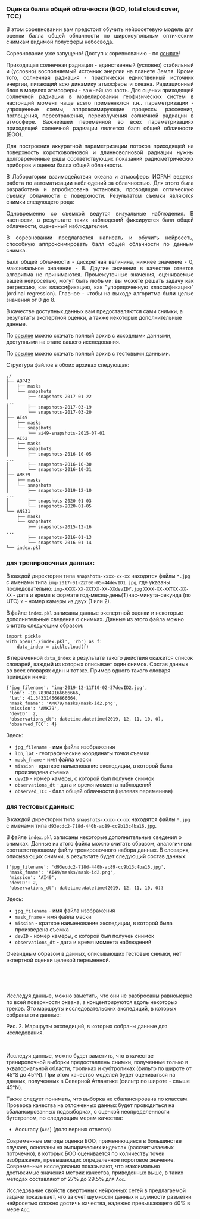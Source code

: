 ### Оценка балла общей облачности (БОО, total cloud cover, TCC)

<p style="text-align: justify">В этом соревновании вам предстоит обучить нейросетевую модель для оценки балла общей облачности по широкоугольным оптическим снимкам видимой полусферы небосвода.</p>

<p style="text-align: justify">
	Соревнование уже запущено! Доступ к соревнованию - по <a href="https://www.kaggle.com/t/fe1275693d67424ca957ef40905b2e00">ссылке</a>!<br />
</p>


<p style="text-align: justify">Приходящая солнечная радиация - единственный (условно) стабильный и (условно) восполняемый источник энергии на планете Земля. Кроме того, солнечная радиация - практически единственный источник энергии, питающий всю динамику атмосферы и океана. Радиационный блок в моделях атмосферы - важнейшая часть. Для оценки приходящей солнечной радиации в моделировании геофизических систем в настоящий момент чаще всего применяются т.н.. параметризации - упрощенные схемы, аппроксимирующие процессы рассеяния, поглощения, переотражения, переизлучения солнечной радиации в атмосфере. Важнейшей переменной во всех параметризациях приходящей солнечной радиации является балл общей облачности (БОО).</p>

<p style="text-align: justify">
Для построения аккуратной параметризации потоков приходящей на поверхность коротковолновой и длинноволновой радиации нужны долговременные ряды соответствующих показаний радиометрических приборов и оценки балла общей облачности.
</p>

<p style="text-align: justify">
В Лаборатории взаимодействия океана и атмосферы ИОРАН ведется работа по автоматизации наблюдений за облачностью. Для этого была разработана и апробирована установка, проводящая оптическую съемку облачности с поверхности. Результатом съемки являются снимки следующего рода:
</p>



<p style="text-align: justify">
Одновременно со съемкой ведутся визуальные наблюдения. В частности, в результате таких наблюдений фиксируется балл общей облачности, оцененный наблюдателем.
</p>
<p style="text-align: justify">
В соревновании предлагается написать и обучить нейросеть, способную аппроксимировать балл общей облачности по данным снимка.
</p>
<p style="text-align: justify">
Балл общей облачности - дискретная величина, нижнее значение - 0, максимальное значение - 8. Другие значения в качестве ответов алгоритма не принимаются. Промежуточные значения, оцениваемые вашей нейросетью, могут быть любыми: вы можете решать задачу как регрессию, как классификацию, как "упорядоченную классификацию" (ordinal regression). Главное - чтобы на выходе алгоритма были целые значения от 0 до 8.
</p>

В качестве доступных данных вам предоставляются сами снимки, а результаты экспертной оценки, а также некоторые дополнительные данные.

По [ссылке](https://www.dropbox.com/s/nyy2q2zb1bkw3mi/train.tar.gz) можно скачать полный архив с исходными данными, доступными на этапе вашего исследования.

По [ссылке](https://www.dropbox.com/s/a9k38jd1keuwnnv/test.tar.gz) можно скачать полный архив с тестовыми данными.

Структура файлов в обоих архивах следующая:

```
./
├── ABP42
│   ├── masks
│   └── snapshots
│       ├── snapshots-2017-01-22
...
│       ├── snapshots-2017-03-19
│       └── snapshots-2017-03-20
├── AI49
│   ├── masks
│   └── snapshots
│       └── ai49-snapshots-2015-07-01
├── AI52
│   ├── masks
│   └── snapshots
│       ├── snapshots-2016-10-05
...
│       ├── snapshots-2016-10-30
│       └── snapshots-2016-10-31
├── AMK79
│   ├── masks
│   └── snapshots
│       ├── snapshots-2019-12-10
...
│       ├── snapshots-2020-01-03
│       └── snapshots-2020-01-05
└── ANS31
    ├── masks
    └── snapshots
        ├── snapshots-2015-12-16
...
        ├── snapshots-2016-01-13
        └── snapshots-2016-01-14
└── index.pkl
```

### для тренировочных данных:

В каждой директории типа `snapshots-xxxx-xx-xx` находятся файлы `*.jpg` с именами типа `img-2017-01-22T00-05-44devID1.jpg`, где указаны последовательно: `img-XXXX-XX-XXTXX-XX-XXdevIDY.jpg`
`XXXX-XX-XXTXX-XX-XX` - дата и время в формате год-месяц-день(T)час-минута-секунда (по UTC)
`Y` - номер камеры из двух (1 или 2).

В файле `index.pkl` записаны данные экспертной оценки и некоторые дополнительные сведения о снимках. Данные из этого файла можно считать следующим образом:

```
import pickle
with open('./index.pkl', 'rb') as f:
    data_index = pickle.load(f)
```

В переменной `data_index` в результате такого действия окажется список словарей, каждый из которых описывает один снимок. Состав данных во всех словарях один и тот же. Пример одного такого словаря приведен ниже:

```
{'jpg_filename': 'img-2019-12-11T10-02-37devID2.jpg',
 'lon': -10.783049166666666,
 'lat': 41.343314666666664,
 'mask_fname': 'AMK79/masks/mask-id2.png',
 'mission': 'AMK79',
 'devID': 2,
 'observations_dt': datetime.datetime(2019, 12, 11, 10, 0),
 'observed_TCC': 4}
```

Здесь:
- `jpg_filename` - имя файла изображения
- `lon`, `lat` - географические координаты точки съемки
- `mask_fname` - имя файла маски
- `mission` - краткое наименование экспедиции, в которой была произведена съемка
- `devID` - номер камеры, с которой был получен снимок
- `observations_dt` - дата и время момента наблюдений
- `observed_TCC` - балл общей облачности (целевая переменная)



### для тестовых данных:

В каждой директории типа `snapshots-xxxx-xx-xx` находятся файлы `*.jpg` с именами типа `d93ecdc2-718d-440b-ac89-cc9b13c4ba16.jpg`.

В файле `index.pkl` записаны некоторые дополнительные сведения о снимках. Данные из этого файла можно считать образом, аналогичным соответствующему файлу тренировочного набора данных.
В словарях, описывающих снимки, в результате будет следующий состав данных:

```
{'jpg_filename': 'd93ecdc2-718d-440b-ac89-cc9b13c4ba16.jpg',
 'mask_fname': 'AI49/masks/mask-id2.png',
 'mission': 'AI49',
 'devID': 2,
 'observations_dt': datetime.datetime(2019, 12, 11, 10, 0)}
```

Здесь:
- `jpg_filename` - имя файла изображения
- `mask_fname` - имя файла маски
- `mission` - краткое наименование экспедиции, в которой была произведена съемка
- `devID` - номер камеры, с которой был получен снимок
- `observations_dt` - дата и время момента наблюдений

Очевидным образом в данных, описывающих тестовые снимки, нет экпертной оценки целевой переменной.

<br /><br />
<br />

Исследуя данные, можно заметить, что они не разбросаны равномерно по всей поверхности океана, а концентрируются вдоль некоторых треков. Это маршруты исследовательских экспедиций, в которых собраны эти данные:

Рис. 2. Маршруты экспедиций, в которых собраны данные для исследования.

<br />

Исследуя данные, можно будет заметить, что в качестве тренировочной выборки предоставлены снимки, полученные только в экваториальной области, тропиках и субтропиках (фильтр по широте от 45°S до 45°N). При этом качество моделей будет оцениваться на данных, полученных в Северной Атлантике (фильтр по широте - свыше 45°N).



Также следует понимать, что выборка не сбалансирована по классам. Проверка качества на отложенных данных будет проводиться на сбалансированных подвыборках, с оценкой неопределенности бутстрепом, по следующим мерам качества:

- Accuracy (`Acc`) (доля верных ответов)

Современные методы оценки БОО, применяющиеся в большинстве случаев, основаны на эмпирических индексах (рассчитываемых поточечно), в которых БОО оценивается по количеству точек изображения, превышающих определенное пороговое значение. Современные исследования показывают, что максимально достижимые значения метрик качества, приведенных выше, в таких методах составляют от 27% до 29.5% для `Acc`.

Исследование свойств сверточных нейронных сетей в предлагаемой задаче показывает, что за счет шумности данных и шумности разметки нейросетью сложно достичь качества, надежно превышающего 40% в мере `Acc`.
